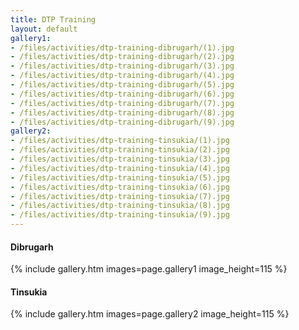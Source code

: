 ```yaml
---
title: DTP Training
layout: default
gallery1:
- /files/activities/dtp-training-dibrugarh/(1).jpg
- /files/activities/dtp-training-dibrugarh/(2).jpg
- /files/activities/dtp-training-dibrugarh/(3).jpg
- /files/activities/dtp-training-dibrugarh/(4).jpg
- /files/activities/dtp-training-dibrugarh/(5).jpg
- /files/activities/dtp-training-dibrugarh/(6).jpg
- /files/activities/dtp-training-dibrugarh/(7).jpg
- /files/activities/dtp-training-dibrugarh/(8).jpg
- /files/activities/dtp-training-dibrugarh/(9).jpg
gallery2:
- /files/activities/dtp-training-tinsukia/(1).jpg
- /files/activities/dtp-training-tinsukia/(2).jpg
- /files/activities/dtp-training-tinsukia/(3).jpg
- /files/activities/dtp-training-tinsukia/(4).jpg
- /files/activities/dtp-training-tinsukia/(5).jpg
- /files/activities/dtp-training-tinsukia/(6).jpg
- /files/activities/dtp-training-tinsukia/(7).jpg
- /files/activities/dtp-training-tinsukia/(8).jpg
- /files/activities/dtp-training-tinsukia/(9).jpg
---
```

#### Dibrugarh
{% include gallery.htm images=page.gallery1 image_height=115 %}

#### Tinsukia
{% include gallery.htm images=page.gallery2 image_height=115 %}